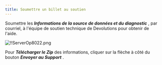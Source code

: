 ```yaml
---
title: Soumettre un billet au soutien
---
```

Soumettre les ***Informations de la source de données et du diagnostic*** , par courriel, à l'équipe de soutien technique de Devolutions pour obtenir de l'aide.  

![!!ServerOp8022.png](https://webdevolutions.azureedge.net/docs/fr/server/ServerOp8022.png) 

Pour ***Télécharger le Zip*** des informations, cliquer sur la flèche à côté du bouton ***Envoyer au Support*** . 

